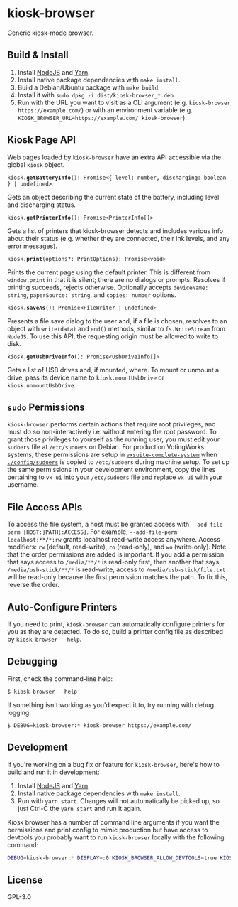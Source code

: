# kiosk-browser

Generic kiosk-mode browser.

## Build & Install

1. Install [NodeJS](https://nodejs.org/en/) and [Yarn](https://www.yarnpkg.com/en/).
1. Install native package dependencies with `make install`.
1. Build a Debian/Ubuntu package with `make build`.
1. Install it with `sudo dpkg -i dist/kiosk-browser_*.deb`.
1. Run with the URL you want to visit as a CLI argument (e.g. `kiosk-browser https://example.com/`) or with an environment variable (e.g. `KIOSK_BROWSER_URL=https://example.com/ kiosk-browser`).

## Kiosk Page API

Web pages loaded by `kiosk-browser` have an extra API accessible via the global `kiosk` object.

`kiosk.`**`getBatteryInfo`**`(): Promise<{ level: number, discharging: boolean } | undefined>`

Gets an object describing the current state of the battery, including level and discharging status.

`kiosk.`**`getPrinterInfo`**`(): Promise<PrinterInfo[]>`

Gets a list of printers that kiosk-browser detects and includes various info about their status (e.g. whether they are connected, their ink levels, and any error messages).

`kiosk.`**`print`**`(options?: PrintOptions): Promise<void>`

Prints the current page using the default printer. This is different from `window.print` in that it is silent; there are no dialogs or prompts. Resolves if printing succeeds, rejects otherwise. Optionally accepts `deviceName: string`, `paperSource: string`, and `copies: number` options.

`kiosk.`**`saveAs`**`(): Promise<FileWriter | undefined>`

Presents a file save dialog to the user and, if a file is chosen, resolves to an object with `write(data)` and `end()` methods, similar to `fs.WriteStream` from `NodeJS`. To use this API, the requesting origin must be allowed to write to disk.

`kiosk.`**`getUsbDriveInfo`**`(): Promise<UsbDriveInfo[]>`

Gets a list of USB drives and, if mounted, where. To mount or unmount a drive, pass its device name to `kiosk.mountUsbDrive` or `kiosk.unmountUsbDrive`.

## `sudo` Permissions

`kiosk-browser` performs certain actions that require root privileges, and must do so non-interactively i.e. without entering the root password. To grant those privileges to yourself as the running user, you must edit your `sudoers` file at `/etc/sudoers` on Debian. For production VotingWorks systems, these permissions are setup in [`vxsuite-complete-system`](https://github.com/votingworks/vxsuite-complete-system) when [`./config/sudoers`](https://github.com/votingworks/vxsuite-complete-system/blob/56ac00498ed526b5874ab90231ef83ff84ee92df/config/sudoers) is copied to `/etc/sudoers` during machine setup. To set up the same permissions in your development environment, copy the lines pertaining to `vx-ui` into your `/etc/sudoers` file and replace `vx-ui` with your username.

## File Access APIs

To access the file system, a host must be granted access with `--add-file-perm [HOST:]PATH[:ACCESS]`. For example, `--add-file-perm localhost:**/*:rw` grants localhost read-write access anywhere. Access modifiers: `rw` (default, read-write), `ro` (read-only), and `wo` (write-only). Note that the order permissions are added is important. If you add a permission that says access to `/media/**/*` is read-only first, then another that says `/media/usb-stick/**/*` is read-write, access to `/media/usb-stick/file.txt` will be read-only because the first permission matches the path. To fix this, reverse the order.

## Auto-Configure Printers

If you need to print, `kiosk-browser` can automatically configure printers for you as they are detected. To do so, build a printer config file as described by `kiosk-browser --help`.

## Debugging

First, check the command-line help:

```
$ kiosk-browser --help
```

If something isn't working as you'd expect it to, try running with debug logging:

```
$ DEBUG=kiosk-browser:* kiosk-browser https://example.com/
```

## Development

If you're working on a bug fix or feature for `kiosk-browser`, here's how to build and run it in development:

1. Install [NodeJS](https://nodejs.org/en/) and [Yarn](https://www.yarnpkg.com/en/).
1. Install native package dependencies with `make install`.
1. Run with `yarn start`. Changes will not automatically be picked up, so just Ctrl-C the `yarn start` and run it again.

Kiosk browser has a number of command line arguments if you want the permissions and print config to mimic production but have access to devtools you probably want to run `kiosk-browser` locally with the following command:

```sh
DEBUG=kiosk-browser:* DISPLAY=:0 KIOSK_BROWSER_ALLOW_DEVTOOLS=true KIOSK_BROWSER_URL=http://localhost:3000/ KIOSK_BROWSER_FILE_PERMISSIONS='o=http://localhost:3000,p=/**/*,rw' KIOSK_BROWSER_AUTOCONFIGURE_PRINT_CONFIG=../vxsuite-complete-system/printing/printer-autoconfigure.json yarn start
```

## License

GPL-3.0
